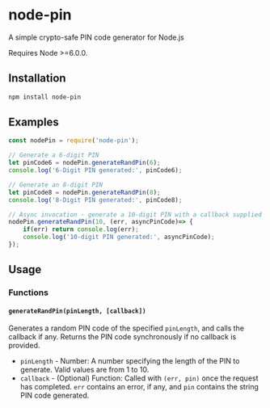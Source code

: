 # node-pin

A simple crypto-safe PIN code generator for Node.js

Requires Node >=6.0.0.

## Installation

```bash
npm install node-pin
```

## Examples

```js
const nodePin = require('node-pin');

// Generate a 6-digit PIN
let pinCode6 = nodePin.generateRandPin(6);
console.log('6-Digit PIN generated:', pinCode6);

// Generate an 8-digit PIN
let pinCode8 = nodePin.generateRandPin(8);
console.log('8-Digit PIN generated:', pinCode8);

// Async invocation - generate a 10-digit PIN with a callback supplied
nodePin.generateRandPin(10, (err, asyncPinCode)=> {
    if(err) return console.log(err);
    console.log('10-digit PIN generated:', asyncPinCode);
});
```

## Usage

### Functions

#### `generateRandPin(pinLength, [callback])`

Generates a random PIN code of the specified `pinLength`, and calls the callback if any. Returns the PIN code synchronously if no callback is provided. 

* `pinLength` - Number: A number specifying the length of the PIN to generate. Valid values are from 1 to 10.
* `callback` - (Optional) Function: Called with `(err, pin)` once the request has completed. `err` contains an error, if any, and `pin` contains the string PIN code generated.

